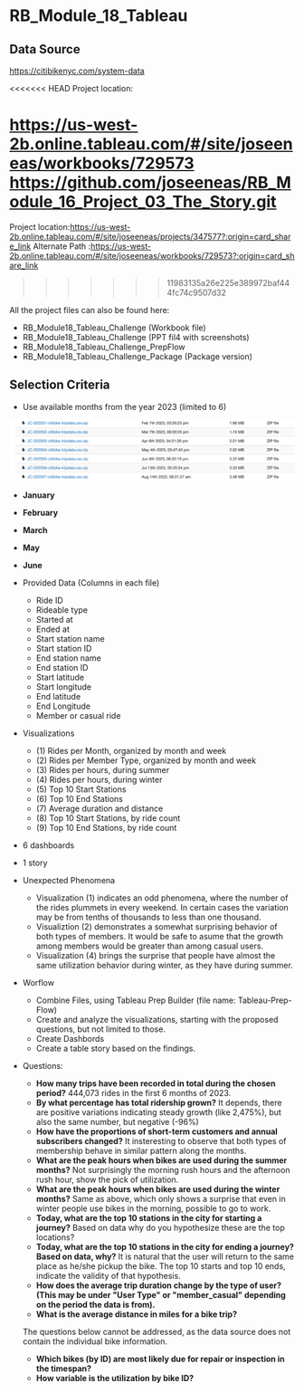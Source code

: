# RB_Module_18_Tableau

## Data Source

<https://citibikenyc.com/system-data>

<<<<<<< HEAD
Project location:

<https://us-west-2b.online.tableau.com/#/site/joseeneas/workbooks/729573>
<https://github.com/joseeneas/RB_Module_16_Project_03_The_Story.git>
=======
Project location:<https://us-west-2b.online.tableau.com/#/site/joseeneas/projects/347577?:origin=card_share_link>
Alternate Path  :<https://us-west-2b.online.tableau.com/#/site/joseeneas/workbooks/729573?:origin=card_share_link>
>>>>>>> 11983135a26e225e389972baf444fc74c9507d32

All the project files can also be found here:

- RB_Module18_Tableau_Challenge (Workbook file)
- RB_Module18_Tableau_Challenge (PPT fil4 with screenshots)
- RB_Module18_Tableau_Challenge_PrepFlow
- RB_Module18_Tableau_Challenge_Package (Package version)

## Selection Criteria

- Use available months from the year 2023 (limited to 6)

![Select Months](images/image.png)

- **January**
- **February**
- **March**
- **May**
- **June**

- Provided Data (Columns in each file)

  - Ride ID
  - Rideable type
  - Started at
  - Ended at
  - Start station name
  - Start station ID
  - End station name
  - End station ID
  - Start latitude
  - Start longitude
  - End latitude
  - End Longitude
  - Member or casual ride

- Visualizations
  - (1) Rides per Month, organized by month and week
  - (2) Rides per Member Type, organized by month and week
  - (3) Rides per hours, during summer
  - (4) Rides per hours, during winter
  - (5) Top 10 Start Stations
  - (6) Top 10 End Stations
  - (7) Average duration and distance
  - (8) Top 10 Start Stations, by ride count
  - (9) Top 10 End Stations, by ride count
  
- 6 dashboards
- 1 story

- Unexpected Phenomena
  - Visualization (1) indicates an odd phenomena, where the number of the rides plummets in every weekend. In certain cases the variation may be from tenths of thousands to less than one thousand.
  - Visualiztion (2) demonstrates a somewhat surprising behavior of both types of members. It would be safe to asume that the growth among members would be greater than among casual users.
  - Visualization (4) brings the surprise that people have almost the same utilization behavior during winter, as they have during summer.

- Worflow
  - Combine Files, using Tableau Prep Builder (file name: Tableau-Prep-Flow)
  - Create and analyze the visualizations, starting with the proposed questions, but not limited to those.
  - Create Dashbords
  - Create a table story based on the findings.

- Questions:

  - **How many trips have been recorded in total during the chosen period?** 444,073 rides in the first 6 months of 2023.
  - **By what percentage has total ridership grown?** It depends, there are positive variations indicating steady growth (like 2,475%), but also the same number, but negative (-96%)
  - **How have the proportions of short-term customers and annual subscribers changed?** It insteresting to observe that both types of membership behave in similar pattern along the months.
  - **What are the peak hours when bikes are used during the summer months?** Not surprisingly the morning rush hours and the afternoon rush hour, show the pick of utilization.
  - **What are the peak hours when bikes are used during the winter months?** Same as above, which only shows a surprise that even in winter people use bikes in the morning, possible to go to work.
  - **Today, what are the top 10 stations in the city for starting a journey?** Based on data why do you hypothesize these are the top locations?
  - **Today, what are the top 10 stations in the city for ending a journey? Based on data, why?** It is natural that the user will return to the same place as he/she pickup the bike.
  The top 10 starts and top 10 ends, indicate the validity of that hypothesis.
  - **How does the average trip duration change by the type of user? (This may be under "User Type" or "member_casual" depending on the period the data is from).**
  - **What is the average distance in miles for a bike trip?**

  The questions below cannot be addressed, as the data source does not contain the individual bike information.
  - **Which bikes (by ID) are most likely due for repair or inspection in the timespan?**
  - **How variable is the utilization by bike ID?**

  
